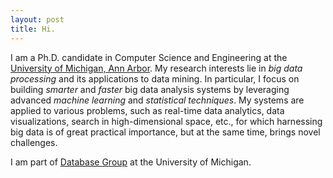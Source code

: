 ```yaml
---
layout: post
title: Hi.
---
```


I am a Ph.D. candidate in Computer Science and Engineering at the [University of
Michigan, Ann Arbor](http://cse.umich.edu/).
My research interests lie in *big data processing* and its
applications to data mining. In particular, I focus on building *smarter* and
*faster* big data analysis systems by leveraging advanced *machine learning* and
*statistical techniques*. My systems are applied to various problems, such as
real-time data analytics, data visualizations, search in high-dimensional space,
etc., for which harnessing big data is of great practical importance, but at the
same time, brings novel challenges.

I am part of [Database Group](http://dbgroup.eecs.umich.edu/) at the University of Michigan.
